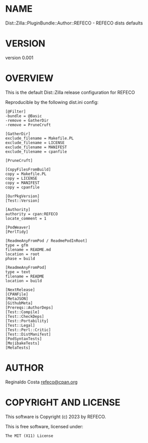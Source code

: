 # NAME

Dist::Zilla::PluginBundle::Author::REFECO - REFECO dists defaults

# VERSION

version 0.001

# OVERVIEW

This is the default Dist::Zilla release configuration for REFECO

Reproducible by the following dist.ini config:

```
[@Filter]
-bundle = @Basic
-remove = GatherDir
-remove = PruneCruft

[GatherDir]
exclude_filename = Makefile.PL
exclude_filename = LICENSE
exclude_filename = MANIFEST
exclude_filename = cpanfile

[PruneCruft]

[CopyFilesFromBuild]
copy = Makefile.PL
copy = LICENSE
copy = MANIFEST
copy = cpanfile

[OurPkgVersion]
[Test::Version]

[Authority]
authority = cpan:REFECO
locate_comment = 1

[PodWeaver]
[PerlTidy]

[ReadmeAnyFromPod / ReadmePodInRoot]
type = gfm
filename = README.md
location = root
phase = build

[ReadmeAnyFromPod]
type = text
filename = README
location = build

[NextRelease]
[CPANFile]
[MetaJSON]
[GithubMeta]
[Prereqs::AuthorDeps]
[Test::Compile]
[Test::CheckDeps]
[Test::Portability]
[Test::Legal]
[Test::Perl::Critic]
[Test::DistManifest]
[PodSyntaxTests]
[MojibakeTests]
[MetaTests]
```

# AUTHOR

Reginaldo Costa <refeco@cpan.org>

# COPYRIGHT AND LICENSE

This software is Copyright (c) 2023 by REFECO.

This is free software, licensed under:

```
The MIT (X11) License
```
